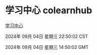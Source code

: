 # 学习中心 colearnhub
[学习中心](http://219.139.196.164:56308/colearnhub/)

2024年 09月 04日 星期三 22:50:02 CST

2024年 09月 04日 星期三 14:50:02 GMT
